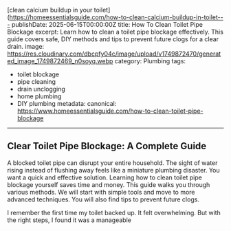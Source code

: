 
[clean calcium buildup in your toilet](https://homeessentialsguide.com/how-to-clean-calcium-buildup-in-toilet---
publishDate: 2025-06-15T00:00:00Z
title: How To Clean Toilet Pipe Blockage
excerpt: Learn how to clean a toilet pipe blockage effectively. This guide covers safe, DIY methods and tips to prevent future clogs for a clear drain.
image: https://res.cloudinary.com/dbcpfy04c/image/upload/v1749872470/generated_image_1749872469_n0soyq.webp
category: Plumbing
tags:
  - toilet blockage
  - pipe cleaning
  - drain unclogging
  - home plumbing
  - DIY plumbing
metadata:
  canonical: https://www.homeessentialsguide.com/how-to-clean-toilet-pipe-blockage
---

## Clear Toilet Pipe Blockage: A Complete Guide

A blocked toilet pipe can disrupt your entire household. The sight of water rising instead of flushing away feels like a miniature plumbing disaster. You want a quick and effective solution. Learning how to clean toilet pipe blockage yourself saves time and money. This guide walks you through various methods. We will start with simple tools and move to more advanced techniques. You will also find tips to prevent future clogs.

I remember the first time my toilet backed up. It felt overwhelming. But with the right steps, I found it was a manageable